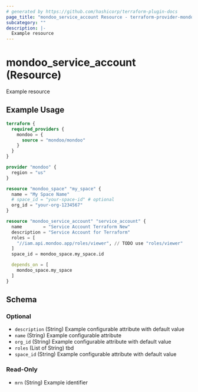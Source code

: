 ```yaml
---
# generated by https://github.com/hashicorp/terraform-plugin-docs
page_title: "mondoo_service_account Resource - terraform-provider-mondoo"
subcategory: ""
description: |-
  Example resource
---
```


# mondoo_service_account (Resource)

Example resource

## Example Usage

```terraform
terraform {
  required_providers {
    mondoo = {
      source = "mondoo/mondoo"
    }
  }
}

provider "mondoo" {
  region = "us"
}

resource "mondoo_space" "my_space" {
  name = "My Space Name"
  # space_id = "your-space-id" # optional
  org_id = "your-org-1234567"
}

resource "mondoo_service_account" "service_account" {
  name        = "Service Account Terraform New"
  description = "Service Account for Terraform"
  roles = [
    "//iam.api.mondoo.app/roles/viewer", // TODO use "roles/viewer"
  ]
  space_id = mondoo_space.my_space.id

  depends_on = [
    mondoo_space.my_space
  ]
}
```

<!-- schema generated by tfplugindocs -->
## Schema

### Optional

- `description` (String) Example configurable attribute with default value
- `name` (String) Example configurable attribute
- `org_id` (String) Example configurable attribute with default value
- `roles` (List of String) tbd
- `space_id` (String) Example configurable attribute with default value

### Read-Only

- `mrn` (String) Example identifier
